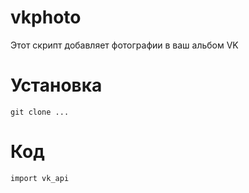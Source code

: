 # vkphoto
Этот скрипт добавляет фотографии в ваш альбом VK

# Установка
```git clone ...```

# Код

```import vk_api```
